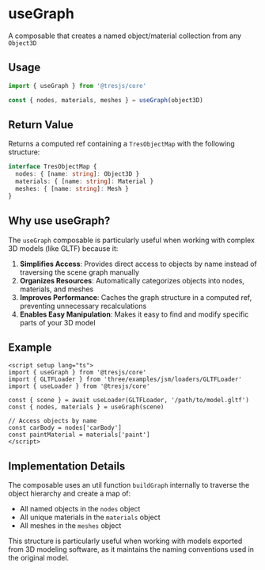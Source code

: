 # useGraph

A composable that creates a named object/material collection from any `Object3D`

## Usage

```ts
import { useGraph } from '@tresjs/core'

const { nodes, materials, meshes } = useGraph(object3D)
```

## Return Value

Returns a computed ref containing a `TresObjectMap` with the following structure:

```ts
interface TresObjectMap {
  nodes: { [name: string]: Object3D }
  materials: { [name: string]: Material }
  meshes: { [name: string]: Mesh }
}
```

## Why use useGraph?

The `useGraph` composable is particularly useful when working with complex 3D models (like GLTF) because it:

1. **Simplifies Access**: Provides direct access to objects by name instead of traversing the scene graph manually
2. **Organizes Resources**: Automatically categorizes objects into nodes, materials, and meshes
3. **Improves Performance**: Caches the graph structure in a computed ref, preventing unnecessary recalculations
4. **Enables Easy Manipulation**: Makes it easy to find and modify specific parts of your 3D model

## Example

```vue
<script setup lang="ts">
import { useGraph } from '@tresjs/core'
import { GLTFLoader } from 'three/examples/jsm/loaders/GLTFLoader'
import { useLoader } from '@tresjs/core'

const { scene } = await useLoader(GLTFLoader, '/path/to/model.gltf')
const { nodes, materials } = useGraph(scene)

// Access objects by name
const carBody = nodes['carBody']
const paintMaterial = materials['paint']
</script>
```

## Implementation Details

The composable uses an util function `buildGraph` internally to traverse the object hierarchy and create a map of:
- All named objects in the `nodes` object
- All unique materials in the `materials` object
- All meshes in the `meshes` object

This structure is particularly useful when working with models exported from 3D modeling software, as it maintains the naming conventions used in the original model.
